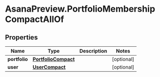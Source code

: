# AsanaPreview.PortfolioMembershipCompactAllOf

## Properties

Name | Type | Description | Notes
------------ | ------------- | ------------- | -------------
**portfolio** | [**PortfolioCompact**](PortfolioCompact.md) |  | [optional] 
**user** | [**UserCompact**](UserCompact.md) |  | [optional] 


